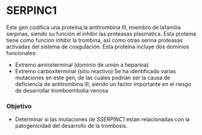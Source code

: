 # SERPINC1
Este gen codifica una proteína,la antitrombina III, miembro de lafamilia serpinas, siendo su función el inhibir las proteasas plasmatica. Esta proteina tiene como función inhibir la trombina, así como otras serina proteasas activadas del sistema de coagulación. Esta proteína incluye dos dominios funcionales:
-  Extremo aminoterminal (dominio de unión a heparina)
-  Extremo carboxiterminal (sitio reactivo)
Se ha identificado varias mutaciones en este gen, de las cuales podrían ser la causa de deficiencia de antitrombina III, siendo un factor importante en el riesgo de desarrollar tromboembolia venosa
 ### Objetivo
- Determinar si las mutaciones de  *SSERPINC1* estan relacionadas con la patogenicidad del desarrollo de la trombosis.
